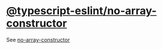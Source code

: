 [@typescript-eslint/no-array-constructor](https://typescript-eslint.io/rules/no-array-constructor)
==================================================================================================
See [no-array-constructor](../eslint/no-array-constructor.md)
